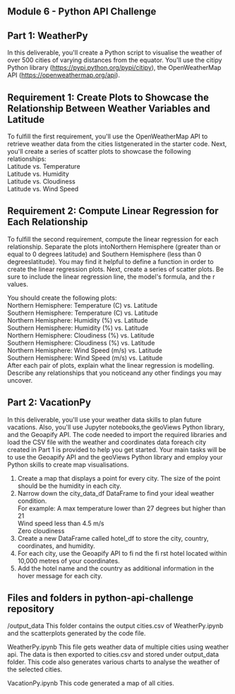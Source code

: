 ## Module 6 - Python API Challenge   

## Part 1: WeatherPy  
In this deliverable, you'll create a Python script to visualise the weather of over 500 cities of varying distances from the equator. You'll use the
citipy Python library (https://pypi.python.org/pypi/citipy), the OpenWeatherMap API (https://openweathermap.org/api).  

## Requirement 1: Create Plots to Showcase the Relationship Between Weather Variables and Latitude
To fulfill the first requirement, you'll use the OpenWeatherMap API to retrieve weather data from the cities listgenerated in the starter code. Next, you'll create a series of scatter plots to showcase the following relationships:  
Latitude vs. Temperature  
Latitude vs. Humidity  
Latitude vs. Cloudiness  
Latitude vs. Wind Speed  

## Requirement 2: Compute Linear Regression for Each Relationship
To fulfill the second requirement, compute the linear regression for each relationship. Separate the plots intoNorthern Hemisphere (greater than or equal to 0 degrees latitude) and Southern Hemisphere (less than 0 degreeslatitude). You may find it helpful to define a function in order to create the linear regression plots. Next, create a series of scatter plots. Be sure to include the linear regression line, the model's formula, and the r values.

You should create the following plots:  
Northern Hemisphere: Temperature (C) vs. Latitude  
Southern Hemisphere: Temperature (C) vs. Latitude  
Northern Hemisphere: Humidity (%) vs. Latitude  
Southern Hemisphere: Humidity (%) vs. Latitude  
Northern Hemisphere: Cloudiness (%) vs. Latitude  
Southern Hemisphere: Cloudiness (%) vs. Latitude  
Northern Hemisphere: Wind Speed (m/s) vs. Latitude  
Southern Hemisphere: Wind Speed (m/s) vs. Latitude  
After each pair of plots, explain what the linear regression is modelling. Describe any relationships that you noticeand any other findings you may uncover.  

## Part 2: VacationPy
In this deliverable, you'll use your weather data skills to plan future vacations. Also, you'll use Jupyter notebooks,the geoViews Python library, and the Geoapify API.
The code needed to import the required libraries and load the CSV file with the weather and coordinates data foreach city created in Part 1 is provided to help you get started.
Your main tasks will be to use the Geoapify API and the geoViews Python library and employ your Python skills to create map visualisations.  

1. Create a map that displays a point for every city. The size of the point should be the humidity in each city.  
2. Narrow down the city_data_df DataFrame to find your ideal weather condition.  
   For example: A max temperature lower than 27 degrees but higher than 21  
                Wind speed less than 4.5 m/s  
                Zero cloudiness  
3. Create a new DataFrame called hotel_df to store the city, country, coordinates, and humidity.  
4. For each city, use the Geoapify API to fi nd the fi rst hotel located within 10,000 metres of your coordinates.  
5. Add the hotel name and the country as additional information in the hover message for each city.


## Files and folders in python-api-challenge repository

/output_data
This folder contains the output cities.csv of WeatherPy.ipynb and the scatterplots generated by the code file.

WeatherPy.ipynb
This file gets weather data of multiple cities using weather api. The data is then exported to cities.csv and stored under output_data folder. 
This code also generates various charts to analyse the weather of the selected cities.

VacationPy.ipynb
This code generated a map of all cities. 
